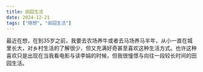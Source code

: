 ```yaml
---
title: 田园生活
date: 2024-12-21
tags: ["随想", "田园生活"]
---
```


最近在想，在到35岁之前，我要去农场养牛或者去马场养马半年，从小一直在城里长大，对乡村生活的了解很少，但又充满好奇甚至喜欢这种生活方式。也许这种喜欢只是出现在当我看电影与读李娟的时候，但我很憧憬与向往一段较长时间的田园生活。